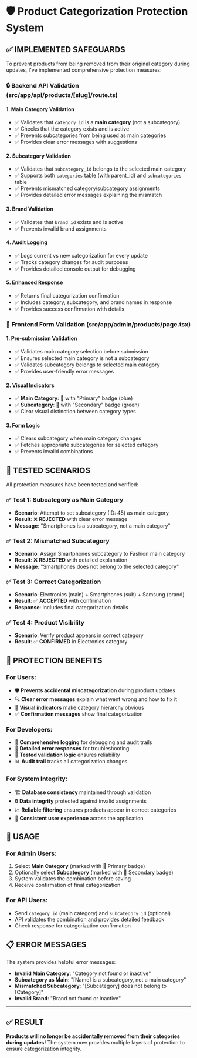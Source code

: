 # 🛡️ Product Categorization Protection System

## ✅ **IMPLEMENTED SAFEGUARDS**

To prevent products from being removed from their original category during updates, I've implemented comprehensive protection measures:

### 🔒 **Backend API Validation (src/app/api/products/[slug]/route.ts)**

#### **1. Main Category Validation**
- ✅ Validates that `category_id` is a **main category** (not a subcategory)
- ✅ Checks that the category exists and is active
- ✅ Prevents subcategories from being used as main categories
- ✅ Provides clear error messages with suggestions

#### **2. Subcategory Validation**
- ✅ Validates that `subcategory_id` belongs to the selected main category
- ✅ Supports both `categories` table (with parent_id) and `subcategories` table
- ✅ Prevents mismatched category/subcategory assignments
- ✅ Provides detailed error messages explaining the mismatch

#### **3. Brand Validation**
- ✅ Validates that `brand_id` exists and is active
- ✅ Prevents invalid brand assignments

#### **4. Audit Logging**
- ✅ Logs current vs new categorization for every update
- ✅ Tracks category changes for audit purposes
- ✅ Provides detailed console output for debugging

#### **5. Enhanced Response**
- ✅ Returns final categorization confirmation
- ✅ Includes category, subcategory, and brand names in response
- ✅ Provides success confirmation with details

### 🎨 **Frontend Form Validation (src/app/admin/products/page.tsx)**

#### **1. Pre-submission Validation**
- ✅ Validates main category selection before submission
- ✅ Ensures selected main category is not a subcategory
- ✅ Validates subcategory belongs to selected main category
- ✅ Provides user-friendly error messages

#### **2. Visual Indicators**
- ✅ **Main Category**: 📂 with "Primary" badge (blue)
- ✅ **Subcategory**: 📁 with "Secondary" badge (green)
- ✅ Clear visual distinction between category types

#### **3. Form Logic**
- ✅ Clears subcategory when main category changes
- ✅ Fetches appropriate subcategories for selected category
- ✅ Prevents invalid combinations

## 🧪 **TESTED SCENARIOS**

All protection measures have been tested and verified:

### ✅ **Test 1: Subcategory as Main Category**
- **Scenario**: Attempt to set subcategory (ID: 45) as main category
- **Result**: ❌ **REJECTED** with clear error message
- **Message**: "Smartphones is a subcategory, not a main category"

### ✅ **Test 2: Mismatched Subcategory**
- **Scenario**: Assign Smartphones subcategory to Fashion main category
- **Result**: ❌ **REJECTED** with detailed explanation
- **Message**: "Smartphones does not belong to the selected category"

### ✅ **Test 3: Correct Categorization**
- **Scenario**: Electronics (main) + Smartphones (sub) + Samsung (brand)
- **Result**: ✅ **ACCEPTED** with confirmation
- **Response**: Includes final categorization details

### ✅ **Test 4: Product Visibility**
- **Scenario**: Verify product appears in correct category
- **Result**: ✅ **CONFIRMED** in Electronics category

## 🎯 **PROTECTION BENEFITS**

### **For Users:**
- 🛡️ **Prevents accidental miscategorization** during product updates
- 🔍 **Clear error messages** explain what went wrong and how to fix it
- 👀 **Visual indicators** make category hierarchy obvious
- ✅ **Confirmation messages** show final categorization

### **For Developers:**
- 📝 **Comprehensive logging** for debugging and audit trails
- 🔧 **Detailed error responses** for troubleshooting
- 🧪 **Tested validation logic** ensures reliability
- 📊 **Audit trail** tracks all categorization changes

### **For System Integrity:**
- 🏗️ **Database consistency** maintained through validation
- 🔒 **Data integrity** protected against invalid assignments
- 📈 **Reliable filtering** ensures products appear in correct categories
- 🎯 **Consistent user experience** across the application

## 🚀 **USAGE**

### **For Admin Users:**
1. Select **Main Category** (marked with 📂 Primary badge)
2. Optionally select **Subcategory** (marked with 📁 Secondary badge)
3. System validates the combination before saving
4. Receive confirmation of final categorization

### **For API Users:**
- Send `category_id` (main category) and `subcategory_id` (optional)
- API validates the combination and provides detailed feedback
- Check response for categorization confirmation

## 📋 **ERROR MESSAGES**

The system provides helpful error messages:

- **Invalid Main Category**: "Category not found or inactive"
- **Subcategory as Main**: "[Name] is a subcategory, not a main category"
- **Mismatched Subcategory**: "[Subcategory] does not belong to [Category]"
- **Invalid Brand**: "Brand not found or inactive"

---

## ✅ **RESULT**

**Products will no longer be accidentally removed from their categories during updates!** The system now provides multiple layers of protection to ensure categorization integrity.